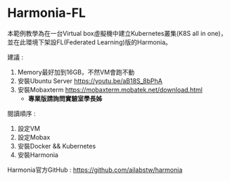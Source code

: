 # Harmonia-FL
本範例教學為在一台Virtual box虛擬機中建立Kubernetes叢集(K8S all in one)，並在此環境下架設FL(Federated Learning)版的Harmonia。

建議 : 
1. Memory最好加到16GB，不然VM會跑不動
2. 安裝Ubuntu Server
   <https://youtu.be/aB18S_8bPhA>
3. 安裝Mobaxterm
   <https://mobaxterm.mobatek.net/download.html>
   * **專業版請詢問實驗室學長姊**

閱讀順序 :
1. 設定VM
2. 設定Mobax
3. 安裝Docker && Kubernetes
4. 安裝Harmonia

Harmonia官方GitHub :
<https://github.com/ailabstw/harmonia>
